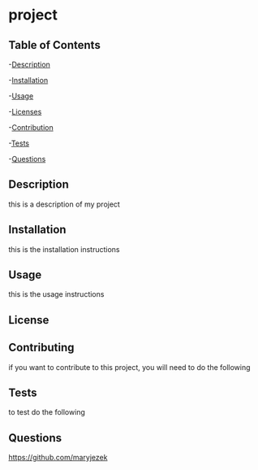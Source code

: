 # project

  ## Table of Contents
  -[Description](#description)

  -[Installation](#installation)

  -[Usage](#usage)

  -[Licenses](#licenses)

  -[Contribution](#Contributing)

  -[Tests](#Tests)

  -[Questions](#Questions)

  ## Description 
  this is a description of my project
  ## Installation 
  this is the installation instructions
  ## Usage
  this is the usage instructions
  ## License
  ## Contributing
  if you want to contribute to this project, you will need to do the following
  ## Tests 
  to test do the following
  ## Questions
  https://github.com/maryjezek


